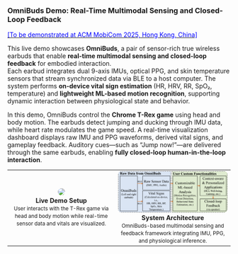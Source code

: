 ### OmniBuds Demo: Real-Time Multimodal Sensing and Closed-Loop Feedback 

[<font color="blue">[To be demonstrated at ACM MobiCom 2025, Hong Kong, China]</font>](https://www.sigmobile.org/mobicom/2025/)

This live demo showcases **OmniBuds**, a pair of sensor-rich true wireless earbuds that enable **real-time multimodal sensing and closed-loop feedback** for embodied interaction.  
Each earbud integrates dual 9-axis IMUs, optical PPG, and skin temperature sensors that stream synchronized data via BLE to a host computer. The system performs **on-device vital sign estimation** (HR, HRV, RR, SpO₂, temperature) and **lightweight ML-based motion recognition**, supporting dynamic interaction between physiological state and behavior.

In this demo, OmniBuds control the **Chrome T-Rex game** using head and body motion. The earbuds detect jumping and ducking through IMU data, while heart rate modulates the game speed. A real-time visualization dashboard displays raw IMU and PPG waveforms, derived vital signs, and gameplay feedback. Auditory cues—such as “Jump now!”—are delivered through the same earbuds, enabling **fully closed-loop human-in-the-loop interaction**.

<table style="text-align:center; margin:auto;">
<tr>

<td>
<a href="/assets/paper_img/T-REX/demo_setup.png">
    <img src="/assets/paper_img/T-REX/demo_setup.png" style="width:50vw; border-radius:8px;"/>
</a>
<div><b>Live Demo Setup</b><br><small>User interacts with the T-Rex game via head and body motion while real-time sensor data and vitals are visualized.</small></div>
</td>
<td>
<a href="/assets/paper_img/T-REX/demo_flow.png">
    <img src="/assets/paper_img/T-REX/demo_flow.png" style="width:50vw; border-radius:8px;"/>
</a>
<div><b>System Architecture</b><br><small>OmniBuds-based multimodal sensing and feedback framework integrating IMU, PPG, and physiological inference.</small></div>
</td>
</tr>
</table>
